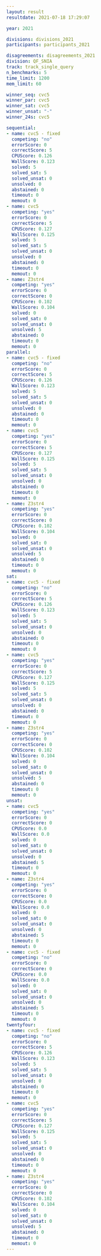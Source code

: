 ```yaml
---
layout: result
resultdate: 2021-07-18 17:29:07

year: 2021

divisions: divisions_2021
participants: participants_2021

disagreements: disagreements_2021
division: QF_SNIA
track: track_single_query
n_benchmarks: 5
time_limit: 1200
mem_limit: 60

winner_seq: cvc5
winner_par: cvc5
winner_sat: cvc5
winner_unsat: "-"
winner_24s: cvc5

sequential:
- name: cvc5 - fixed
  competing: "no"
  errorScore: 0
  correctScore: 5
  CPUScore: 0.126
  WallScore: 0.123
  solved: 5
  solved_sat: 5
  solved_unsat: 0
  unsolved: 0
  abstained: 0
  timeout: 0
  memout: 0
- name: cvc5
  competing: "yes"
  errorScore: 0
  correctScore: 5
  CPUScore: 0.127
  WallScore: 0.125
  solved: 5
  solved_sat: 5
  solved_unsat: 0
  unsolved: 0
  abstained: 0
  timeout: 0
  memout: 0
- name: Z3str4
  competing: "yes"
  errorScore: 0
  correctScore: 0
  CPUScore: 0.102
  WallScore: 0.104
  solved: 0
  solved_sat: 0
  solved_unsat: 0
  unsolved: 5
  abstained: 0
  timeout: 0
  memout: 0
parallel:
- name: cvc5 - fixed
  competing: "no"
  errorScore: 0
  correctScore: 5
  CPUScore: 0.126
  WallScore: 0.123
  solved: 5
  solved_sat: 5
  solved_unsat: 0
  unsolved: 0
  abstained: 0
  timeout: 0
  memout: 0
- name: cvc5
  competing: "yes"
  errorScore: 0
  correctScore: 5
  CPUScore: 0.127
  WallScore: 0.125
  solved: 5
  solved_sat: 5
  solved_unsat: 0
  unsolved: 0
  abstained: 0
  timeout: 0
  memout: 0
- name: Z3str4
  competing: "yes"
  errorScore: 0
  correctScore: 0
  CPUScore: 0.102
  WallScore: 0.104
  solved: 0
  solved_sat: 0
  solved_unsat: 0
  unsolved: 5
  abstained: 0
  timeout: 0
  memout: 0
sat:
- name: cvc5 - fixed
  competing: "no"
  errorScore: 0
  correctScore: 5
  CPUScore: 0.126
  WallScore: 0.123
  solved: 5
  solved_sat: 5
  solved_unsat: 0
  unsolved: 0
  abstained: 0
  timeout: 0
  memout: 0
- name: cvc5
  competing: "yes"
  errorScore: 0
  correctScore: 5
  CPUScore: 0.127
  WallScore: 0.125
  solved: 5
  solved_sat: 5
  solved_unsat: 0
  unsolved: 0
  abstained: 0
  timeout: 0
  memout: 0
- name: Z3str4
  competing: "yes"
  errorScore: 0
  correctScore: 0
  CPUScore: 0.102
  WallScore: 0.104
  solved: 0
  solved_sat: 0
  solved_unsat: 0
  unsolved: 5
  abstained: 0
  timeout: 0
  memout: 0
unsat:
- name: cvc5
  competing: "yes"
  errorScore: 0
  correctScore: 0
  CPUScore: 0.0
  WallScore: 0.0
  solved: 0
  solved_sat: 0
  solved_unsat: 0
  unsolved: 0
  abstained: 5
  timeout: 0
  memout: 0
- name: Z3str4
  competing: "yes"
  errorScore: 0
  correctScore: 0
  CPUScore: 0.0
  WallScore: 0.0
  solved: 0
  solved_sat: 0
  solved_unsat: 0
  unsolved: 0
  abstained: 5
  timeout: 0
  memout: 0
- name: cvc5 - fixed
  competing: "no"
  errorScore: 0
  correctScore: 0
  CPUScore: 0.0
  WallScore: 0.0
  solved: 0
  solved_sat: 0
  solved_unsat: 0
  unsolved: 0
  abstained: 5
  timeout: 0
  memout: 0
twentyfour:
- name: cvc5 - fixed
  competing: "no"
  errorScore: 0
  correctScore: 5
  CPUScore: 0.126
  WallScore: 0.123
  solved: 5
  solved_sat: 5
  solved_unsat: 0
  unsolved: 0
  abstained: 0
  timeout: 0
  memout: 0
- name: cvc5
  competing: "yes"
  errorScore: 0
  correctScore: 5
  CPUScore: 0.127
  WallScore: 0.125
  solved: 5
  solved_sat: 5
  solved_unsat: 0
  unsolved: 0
  abstained: 0
  timeout: 0
  memout: 0
- name: Z3str4
  competing: "yes"
  errorScore: 0
  correctScore: 0
  CPUScore: 0.102
  WallScore: 0.104
  solved: 0
  solved_sat: 0
  solved_unsat: 0
  unsolved: 5
  abstained: 0
  timeout: 0
  memout: 0
---
```

